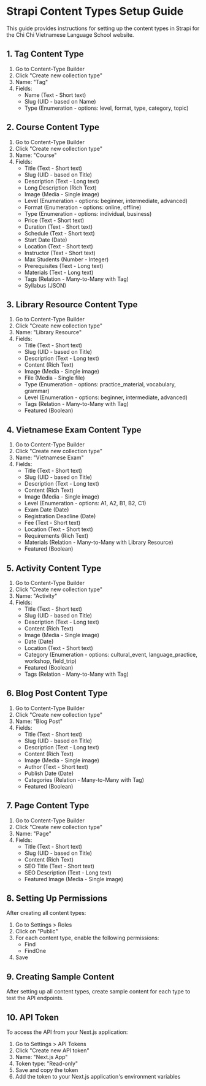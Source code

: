 # Strapi Content Types Setup Guide

This guide provides instructions for setting up the content types in Strapi for the Chi Chi Vietnamese Language School website.

## 1. Tag Content Type

1. Go to Content-Type Builder
2. Click "Create new collection type"
3. Name: "Tag"
4. Fields:
   - Name (Text - Short text)
   - Slug (UID - based on Name)
   - Type (Enumeration - options: level, format, type, category, topic)

## 2. Course Content Type

1. Go to Content-Type Builder
2. Click "Create new collection type"
3. Name: "Course"
4. Fields:
   - Title (Text - Short text)
   - Slug (UID - based on Title)
   - Description (Text - Long text)
   - Long Description (Rich Text)
   - Image (Media - Single image)
   - Level (Enumeration - options: beginner, intermediate, advanced)
   - Format (Enumeration - options: online, offline)
   - Type (Enumeration - options: individual, business)
   - Price (Text - Short text)
   - Duration (Text - Short text)
   - Schedule (Text - Short text)
   - Start Date (Date)
   - Location (Text - Short text)
   - Instructor (Text - Short text)
   - Max Students (Number - Integer)
   - Prerequisites (Text - Long text)
   - Materials (Text - Long text)
   - Tags (Relation - Many-to-Many with Tag)
   - Syllabus (JSON)

## 3. Library Resource Content Type

1. Go to Content-Type Builder
2. Click "Create new collection type"
3. Name: "Library Resource"
4. Fields:
   - Title (Text - Short text)
   - Slug (UID - based on Title)
   - Description (Text - Long text)
   - Content (Rich Text)
   - Image (Media - Single image)
   - File (Media - Single file)
   - Type (Enumeration - options: practice_material, vocabulary, grammar)
   - Level (Enumeration - options: beginner, intermediate, advanced)
   - Tags (Relation - Many-to-Many with Tag)
   - Featured (Boolean)

## 4. Vietnamese Exam Content Type

1. Go to Content-Type Builder
2. Click "Create new collection type"
3. Name: "Vietnamese Exam"
4. Fields:
   - Title (Text - Short text)
   - Slug (UID - based on Title)
   - Description (Text - Long text)
   - Content (Rich Text)
   - Image (Media - Single image)
   - Level (Enumeration - options: A1, A2, B1, B2, C1)
   - Exam Date (Date)
   - Registration Deadline (Date)
   - Fee (Text - Short text)
   - Location (Text - Short text)
   - Requirements (Rich Text)
   - Materials (Relation - Many-to-Many with Library Resource)
   - Featured (Boolean)

## 5. Activity Content Type

1. Go to Content-Type Builder
2. Click "Create new collection type"
3. Name: "Activity"
4. Fields:
   - Title (Text - Short text)
   - Slug (UID - based on Title)
   - Description (Text - Long text)
   - Content (Rich Text)
   - Image (Media - Single image)
   - Date (Date)
   - Location (Text - Short text)
   - Category (Enumeration - options: cultural_event, language_practice, workshop, field_trip)
   - Featured (Boolean)
   - Tags (Relation - Many-to-Many with Tag)

## 6. Blog Post Content Type

1. Go to Content-Type Builder
2. Click "Create new collection type"
3. Name: "Blog Post"
4. Fields:
   - Title (Text - Short text)
   - Slug (UID - based on Title)
   - Description (Text - Long text)
   - Content (Rich Text)
   - Image (Media - Single image)
   - Author (Text - Short text)
   - Publish Date (Date)
   - Categories (Relation - Many-to-Many with Tag)
   - Featured (Boolean)

## 7. Page Content Type

1. Go to Content-Type Builder
2. Click "Create new collection type"
3. Name: "Page"
4. Fields:
   - Title (Text - Short text)
   - Slug (UID - based on Title)
   - Content (Rich Text)
   - SEO Title (Text - Short text)
   - SEO Description (Text - Long text)
   - Featured Image (Media - Single image)

## 8. Setting Up Permissions

After creating all content types:

1. Go to Settings > Roles
2. Click on "Public"
3. For each content type, enable the following permissions:
   - Find
   - FindOne
4. Save

## 9. Creating Sample Content

After setting up all content types, create sample content for each type to test the API endpoints.

## 10. API Token

To access the API from your Next.js application:

1. Go to Settings > API Tokens
2. Click "Create new API token"
3. Name: "Next.js App"
4. Token type: "Read-only"
5. Save and copy the token
6. Add the token to your Next.js application's environment variables 